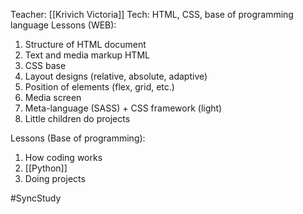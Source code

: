 Teacher: [[Krivich Victoria]]
Tech: HTML, CSS, base of programming language
Lessons (WEB):
1. Structure of HTML document
2. Text and media markup HTML
3. CSS base
5. Layout designs (relative, absolute, adaptive)
6. Position of elements (flex, grid, etc.)
7. Media screen
8. Meta-language (SASS) + CSS framework (light)
9. Little children do projects

Lessons (Base of programming):
1. How coding works
2. [[Python]]
3. Doing projects

#SyncStudy